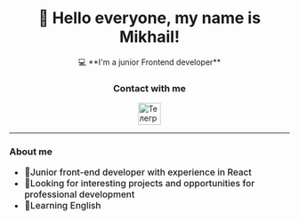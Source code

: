 <div id="header" align="center">
    <h1>👋 Hello everyone, my name is Mikhail!</h1>
    <p">💻 **I'm a junior Frontend developer**</p>
</div>

<h3 align="center">Contact with me</h3>

<div id="socials" style="display:flex; align-items:center; flex-direction:column-reverse;">
    <a style="text-decoration:none; color:inherit;" href="https://t.me/mmaletskov">
        <img style="width:40px" src="https://img.icons8.com/?size=100&id=oWiuH0jFiU0R&format=png&color=000000" alt="Телеграм">
    </a>
</div>

<hr>

<div id="about" align="left">
    <h3>About me</h3>
    <ul style="font-size:16px; font-weight:500">
        <li>🔰Junior front-end developer with experience in React</li>
        <li>📝Looking for interesting projects and opportunities for professional development</li>
        <li>📘Learning English</li>
    </ul>
</div>
